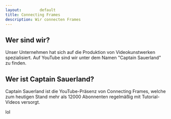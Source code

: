 ```yaml
---
layout:        default
title: Connecting Frames
description: Wir connecten Frames
---
```


## Wer sind wir?

Unser Unternehmen hat sich auf die Produktion von Videokunstwerken spezialisiert. Auf YouTube sind wir unter dem Namen "Captain Sauerland" zu finden.

## Wer ist Captain Sauerland?

Captain Sauerland ist die YouTube-Präsenz von Connecting Frames, welche zum heutigen Stand mehr als 12000 Abonnenten regelmäßig mit Tutorial-Videos versorgt. 

lol
